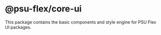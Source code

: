 # @psu-flex/core-ui

This package contains the basic components and style engine for PSU Flex UI packages.
